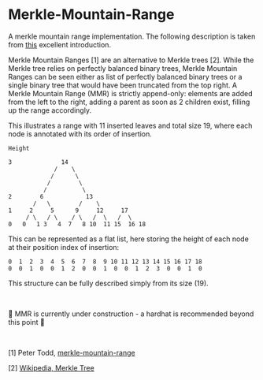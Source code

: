 # Merkle-Mountain-Range

A merkle mountain range implementation. The following description is taken from 
[this](https://github.com/mimblewimble/grin/blob/master/doc/mmr.md) excellent
introduction.

Merkle Mountain Ranges [1] are an alternative to Merkle trees [2]. While the
Merkle tree relies on perfectly balanced binary trees, Merkle Mountain Ranges
can be seen either as list of perfectly balanced binary trees or a single binary
tree that would have been truncated from the top right. A Merkle Mountain Range (MMR)
is strictly append-only: elements are added from the left to the right, adding a
parent as soon as 2 children exist, filling up the range accordingly.

This illustrates a range with 11 inserted leaves and total size 19, where each
node is annotated with its order of insertion.

```
Height

3              14
             /    \
            /      \
           /        \
          /          \
2        6            13
       /   \        /    \
1     2     5      9     12     17
     / \   / \    / \   /  \   /  \
0   0   1 3   4  7   8 10  11 15  16 18
```

This can be represented as a flat list, here storing the height of each node at their
position index of insertion:

```
0  1  2  3  4  5  6  7  8  9 10 11 12 13 14 15 16 17 18
0  0  1  0  0  1  2  0  0  1  0  0  1  2  3  0  0  1  0
```

This structure can be fully described simply from its size (19).

<br>

🚧 MMR is currently under construction - a hardhat is recommended beyond this point 🚧

<br>

[1] Peter Todd, [merkle-mountain-range](https://github.com/opentimestamps/opentimestamps-server/blob/master/doc/merkle-mountain-range.md)

[2] [Wikipedia, Merkle Tree](https://en.wikipedia.org/wiki/Merkle_tree)
